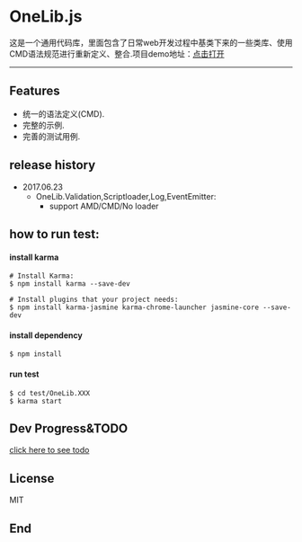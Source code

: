 # OneLib.js



这是一个通用代码库，里面包含了日常web开发过程中基类下来的一些类库、使用CMD语法规范进行重新定义、整合.项目demo地址：<a href="http://wbpmrck.github.io/OneLib/demo/html/index.html" target="_blank">点击打开</a>
<hr/>

## Features
* 统一的语法定义(CMD).
* 完整的示例.
* 完善的测试用例.

## release history

- 2017.06.23
    - OneLib.Validation,Scriptloader,Log,EventEmitter:
        - support AMD/CMD/No loader


## how to run test:

#### install karma
```
# Install Karma:
$ npm install karma --save-dev

# Install plugins that your project needs:
$ npm install karma-jasmine karma-chrome-launcher jasmine-core --save-dev
```

#### install dependency
```
$ npm install
```

#### run test
```
$ cd test/OneLib.XXX
$ karma start
```



## Dev Progress&TODO

[click here to see todo](todo.md)

## License
MIT

## End
